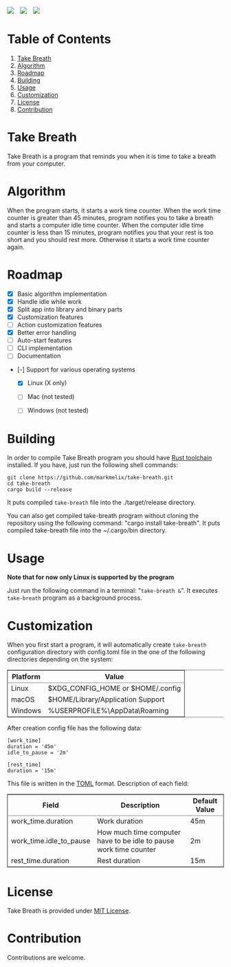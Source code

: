 <a href="https://docs.rs/take-breath" style="margin-right: 10px"><img src="https://docs.rs/take-breath/badge.svg"></a>
<a href="https://crates.io/crates/take-breath" style="margin-right: 10px"><img src="https://img.shields.io/crates/v/take-breath.svg"></a>
<a href="./LICENSE"><img src="https://img.shields.io/crates/l/take-breath.svg"></a>


# Table of Contents

1.  [Take Breath](#introdution)
2.  [Algorithm](#algorithm)
3.  [Roadmap](#roadmap)
4.  [Building](#building)
5.  [Usage](#usage)
6.  [Customization](#customization)
7.  [License](#license)
8.  [Contribution](#contribution)


<a id="introdution"></a>

# Take Breath

Take Breath is a program that reminds you when it is time to take a breath
from your computer.


<a id="algorithm"></a>

# Algorithm

When the program starts, it starts a work time counter. When the work time
counter is greater than 45 minutes, program notifies you to take a breath and
starts a computer idle time counter. When the computer idle time counter is
less than 15 minutes, program notifies you that your rest is too short and you
should rest more. Otherwise it starts a work time counter again.


<a id="roadmap"></a>

# Roadmap

-   [X] Basic algorithm implementation
-   [X] Handle idle while work
-   [X] Split app into library and binary parts
-   [X] Customization features
-   [ ] Action customization features
-   [X] Better error handling
-   [ ] Auto-start features
-   [ ] CLI implementation
-   [ ] Documentation
-   [-] Support for various operating systems
	-   [X] Linux (X only)
	-   [ ] Mac (not tested)
	-   [ ] Windows (not tested)


<a id="building"></a>

# Building

In order to compile Take Breath program you should have [Rust toolchain](https://www.rust-lang.org/tools/install)
installed. If you have, just run the following shell commands:

	git clone https://github.com/markmelix/take-breath.git
	cd take-breath
	cargo build --release

It puts compiled `take-breath` file into the ./target/release directory.

You can also get compiled take-breath program without cloning the repository
using the following command: "cargo install take-breath". It puts compiled
take-breath file into the ~/.cargo/bin directory.


<a id="usage"></a>

# Usage

**Note that for now only Linux is supported by the program**

Just run the following command in a terminal: "`take-breath
  &`". It executes `take-breath` program as a background process.


<a id="customization"></a>

# Customization

When you first start a program, it will automatically create `take-breath`
configuration directory with config.toml file in the one of the following
directories depending on the system:

<table border="2" cellspacing="0" cellpadding="6" rules="groups" frame="hsides">


<colgroup>
<col  class="org-left" />

<col  class="org-left" />
</colgroup>
<thead>
<tr>
<th scope="col" class="org-left">Platform</th>
<th scope="col" class="org-left">Value</th>
</tr>
</thead>

<tbody>
<tr>
<td class="org-left">Linux</td>
<td class="org-left">$XDG_CONFIG_HOME or $HOME/.config</td>
</tr>


<tr>
<td class="org-left">macOS</td>
<td class="org-left">$HOME/Library/Application Support</td>
</tr>


<tr>
<td class="org-left">Windows</td>
<td class="org-left">%USERPROFILE%\AppData\Roaming</td>
</tr>
</tbody>
</table>

After creation config file has the following data:

	[work_time]
	duration = '45m'
	idle_to_pause = '2m'

	[rest_time]
	duration = '15m'

This file is written in the [TOML](https://toml.io) format.
Description of each field:

<table border="2" cellspacing="0" cellpadding="6" rules="groups" frame="hsides">


<colgroup>
<col  class="org-left" />

<col  class="org-left" />

<col  class="org-left" />
</colgroup>
<thead>
<tr>
<th scope="col" class="org-left">Field</th>
<th scope="col" class="org-left">Description</th>
<th scope="col" class="org-left">Default Value</th>
</tr>
</thead>

<tbody>
<tr>
<td class="org-left">work_time.duration</td>
<td class="org-left">Work duration</td>
<td class="org-left">45m</td>
</tr>


<tr>
<td class="org-left">work_time.idle_to_pause</td>
<td class="org-left">How much time computer have to be idle to pause work time counter</td>
<td class="org-left">2m</td>
</tr>


<tr>
<td class="org-left">rest_time.duration</td>
<td class="org-left">Rest duration</td>
<td class="org-left">15m</td>
</tr>
</tbody>
</table>


<a id="license"></a>

# License

Take Breath is provided under [MIT License](./LICENSE).


<a id="contribution"></a>

# Contribution

Contributions are welcome.
